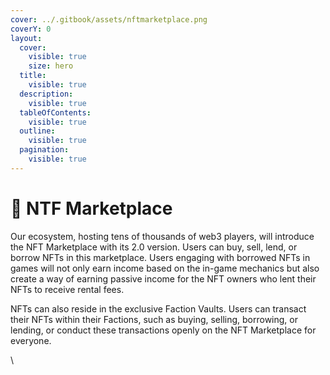 ```yaml
---
cover: ../.gitbook/assets/nftmarketplace.png
coverY: 0
layout:
  cover:
    visible: true
    size: hero
  title:
    visible: true
  description:
    visible: true
  tableOfContents:
    visible: true
  outline:
    visible: true
  pagination:
    visible: true
---
```


# 🏪 NTF Marketplace

Our ecosystem, hosting tens of thousands of web3 players, will introduce the NFT Marketplace with its 2.0 version. Users can buy, sell, lend, or borrow NFTs in this marketplace. Users engaging with borrowed NFTs in games will not only earn income based on the in-game mechanics but also create a way of earning passive income for the NFT owners who lent their NFTs to receive rental fees.

NFTs can also reside in the exclusive Faction Vaults. Users can transact their NFTs within their Factions, such as buying, selling, borrowing, or lending, or conduct these transactions openly on the NFT Marketplace for everyone.

\
